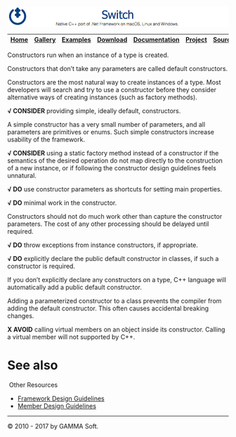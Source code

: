 ![Switch Header](Images/SwitchNativeC++port.png)

| [Home](Home.md) | [Gallery](Gallery.md) | [Examples](Examples.md) | [Download](Download.md) | [Documentation](Documentation.md) | [Project](https://sourceforge.net/projects/switchpro) | [Source](https://github.com/gammasoft71/switch) | [License](License.md) | [Contact](Contact.md) | [GAMMA Soft](https://gammasoft71.wixsite.com/gammasoft) |
|-----------------|-----------------------|-------------------------|-------------------------|-----------------------------------|-------------------------------------------------------|-------------------------------------------------|-----------------------|-----------------------|---------------------------------------------------------|

Constructors run when an instance of a type is created.

Constructors that don’t take any parameters are called default constructors.

Constructors are the most natural way to create instances of a type. Most developers will search and try to use a constructor before they consider alternative ways of creating instances (such as factory methods).

**√ CONSIDER** providing simple, ideally default, constructors.

A simple constructor has a very small number of parameters, and all parameters are primitives or enums. Such simple constructors increase usability of the framework.

**√ CONSIDER** using a static factory method instead of a constructor if the semantics of the desired operation do not map directly to the construction of a new instance, or if following the constructor design guidelines feels unnatural.

**√ DO** use constructor parameters as shortcuts for setting main properties.

**√ DO** minimal work in the constructor.

Constructors should not do much work other than capture the constructor parameters. The cost of any other processing should be delayed until required.

**√ DO** throw exceptions from instance constructors, if appropriate.

**√ DO** explicitly declare the public default constructor in classes, if such a constructor is required.

If you don’t explicitly declare any constructors on a type, C++ language will automatically add a public default constructor.

Adding a parameterized constructor to a class prevents the compiler from adding the default constructor. This often causes accidental breaking changes.

**X AVOID** calling virtual members on an object inside its constructor. Calling a virtual member will not supported by C++.
​
# See also
​
Other Resources

* [Framework Design Guidelines](FrameworkDesignGuidelines.md)
* [Member Design Guidelines](MemberDesignGuidelines.md)

______________________________________________________________________________________________

© 2010 - 2017 by GAMMA Soft.
